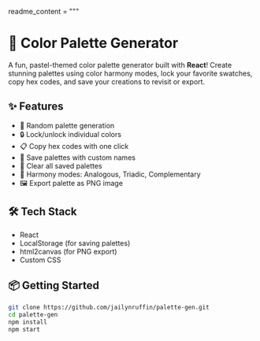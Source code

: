 readme_content = """
# 🎨 Color Palette Generator

A fun, pastel-themed color palette generator built with **React**! Create stunning palettes using color harmony modes, lock your favorite swatches, copy hex codes, and save your creations to revisit or export.

## ✨ Features

- 🎲 Random palette generation
- 🔒 Lock/unlock individual colors
- 📋 Copy hex codes with one click
- 💾 Save palettes with custom names
- 🧽 Clear all saved palettes
- 🎨 Harmony modes: Analogous, Triadic, Complementary
- 🖼 Export palette as PNG image

## 🛠 Tech Stack

- React
- LocalStorage (for saving palettes)
- html2canvas (for PNG export)
- Custom CSS

## 📦 Getting Started

```bash
git clone https://github.com/jailynruffin/palette-gen.git
cd palette-gen
npm install
npm start
